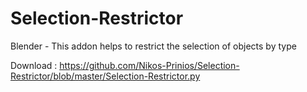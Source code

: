 # Selection-Restrictor
Blender - This addon helps to restrict the selection of objects by type

Download : https://github.com/Nikos-Prinios/Selection-Restrictor/blob/master/Selection-Restrictor.py
